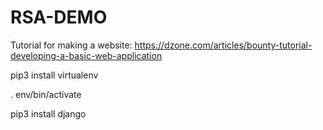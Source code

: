 # RSA-DEMO

Tutorial for making a website: https://dzone.com/articles/bounty-tutorial-developing-a-basic-web-application



pip3 install virtualenv

. env/bin/activate

pip3 install django
